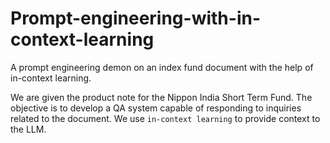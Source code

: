 # Prompt-engineering-with-in-context-learning
A prompt engineering demon on an index fund document with the help of in-context learning.

We are given the product note for the Nippon India Short Term Fund. The objective is to develop a QA system capable of responding to inquiries related to the document.
We use `in-context learning` to provide context to the LLM.


